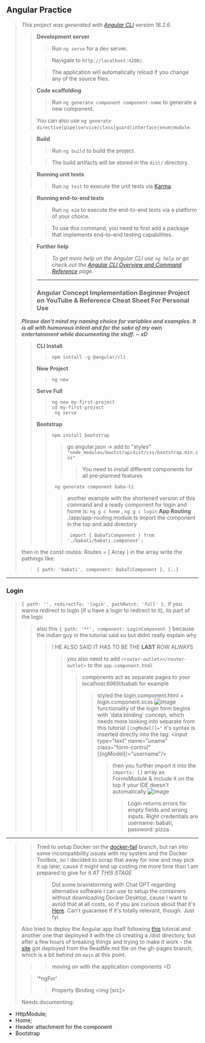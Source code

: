 ## Angular Practice
> *This project was generated with [Angular CLI](https://github.com/angular/angular-cli) version 16.2.6.*
> 
>> **Development server**
>> 
>>> Run ```ng serve``` for a dev server.
>>
>>> Navigate to `http://localhost:4200/`.
>> 
>>> The application will automatically reload if you change any of the source files.
>
>> **Code scaffolding**
>>  
>>> Run `ng generate component component-name` to generate a new component.
>> 
>> You can also use `ng generate directive|pipe|service|class|guard|interface|enum|module`.
>
>> **Build**
>> 
>>> Run `ng build` to build the project.
>>
>>> The build artifacts will be stored in the `dist/` directory.
>
>> **Running unit tests**
>> 
>>> Run `ng test` to execute the unit tests via [Karma](https://karma-runner.github.io).
> 
>> **Running end-to-end tests**
>> 
>>> Run `ng e2e` to execute the end-to-end tests via a platform of your choice.
>> 
>>> To use this command, you need to first add a package that implements end-to-end testing capabilities.
> 
>> **Further help**
>> 
>>> *To get more help on the Angular CLI use `ng help` or go check out the [Angular CLI Overview and Command Reference](https://angular.io/cli) page.*
>> ---
>> ### Angular Concept Implementation Beginner Project on YouTube & Reference Cheat Sheet For Personal Use
> ***Please don't mind my naming choice for variables and examples. It is all with humorous intent and for the sake of my own entertainment while documenting the stuff. ~ xD***
>> **CLI Install**
>>> ```
>>> npm install -g @angular/cli
>>> ```
>> **New Project**
>>> ```
>>> ng new
>>> ```
>> **Serve Full**
>>> ```
>>> ng new my-first-project
>>> cd my-first-project
>>>  ng serve
>>>  ```
>> **Bootstrap** 
>>> ```
>>> npm install bootstrap
>>> ```
>>>> go angular.json -> add to "styles" ``` "node_modules/bootstrap/dist/css/bootstrap.min.css" ```
>>>>> You need to install different components for all pre-planned features 
>>> ```
>>>  ng generate component baba-ti
>>>  ```
>>>> another example with the shortened version of this command and a ready component for login and home is:
>>> ``` ng g c home ``` , ```ng g c login``` 
>> **App Routing**
> ./app/app-routing.module.ts
> import the component in the top and add directory
>>>> ```
>>>>  import { BabaTiComponent } from './babati/babati.component';
>>>> ```
> then in the const routes: Routes = [ Array ]  in the array write the pathings like:
>> ```
>> { path: 'babati', component: BabaTiComponent }, {..}
>> ```
---
### Login
> ``` { path: '', redirectTo: 'login', pathMatch: 'full' }, ``` if you wanna redirect to login (if u have a login to redirect to it), its part of the logic 
>> also this ``` { path: '**', component: LoginComponent } ``` because the indian guy in the tutorial said so but didnt really explain why 
>>> ! HE ALSO SAID IT HAS TO BE THE **LAST** ROW ALWAYS
>>>> you also need to add ```<router-outlet></router-outlet>``` to the ``app.component.html``
>>>>> components act as separate pages to your localhost:6969/babati for example 
>>>>>> styled the login.component.html + login.component.scss
>>>> ![image](https://user-images.githubusercontent.com/130181277/275285621-aa3d4079-3c01-4aa8-9a8c-4dbe406ed1d4.png)
>>>>> functionality of the login form begins with 'data binding' concept, which needs more looking into separate from this tutorial ``[(ngModel)]="``
>>>>>> it's syntax is inserted directly into the tag: <input type="text" name="uname" class="form-control" [(ngModel)]="username"/>
>>>>>>> then you further import it into the `imports: []` array as FormsModule & include it on the top if your IDE doesn't automatically 
>>>>>>> ![image](https://user-images.githubusercontent.com/130181277/275285333-d2b0d8d6-a918-4528-b2e3-e9a6e6c2953d.png)
>>>>>>>> Login returns errors for empty fields and wrong inputs. Right credentials are username: babati, password: pizza
---
>> Tried to setup Docker on the [docker-fail](https://github.com/Hiratsuna/Angular-Practice-Beginner-Concepts/tree/docker-fail) branch, but ran into some incompatibility issues with my system and the Docker Toolbox, so I decided to scrap that away for now and may pick it up later, cause it might end up costing me more time than I am prepared to give for it *AT THIS STAGE*
>>> Did some brainstorming with Chat GPT regarding alternative software I can use to setup the containers without downloading Docker Desktop, cause I want to avoid that at all costs, so if you are curious about that it's [Here](https://chat.openai.com/share/429629ac-77de-4f56-8a4a-ede6d77f3925). Can't guarantee if it's totally relevant, though. Just fyi. 
>>
> Also tried to deploy the Angular app itself following [this](https://www.focisolutions.com/2020/04/github-actions-deploying-an-angular-app/) tutorial and another one that deployed it with the cli creating a /dist directory, but after a few hours of breaking things and trying to make it work - the [site](https://hiratsuna.github.io/Angular-Practice-Beginner-Concepts/) got deployed from the ReadMe.md file on the gh-pages branch, which is a bit behind on `main` at this point.
>> 
>>> moving on with the application components =D 
>> 
> 
>> '*ngFor'
>>> Property Binding <img [src]>
>> 
> Needs documenting:
- HttpModule;
- Home;
- Header attachment for the component
- Bootstrap
